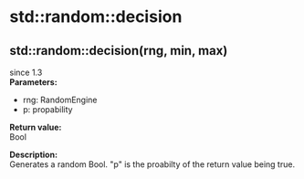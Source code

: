 # std::random::decision

## std::random::decision(rng, min, max)
since 1.3  
**Parameters:**  
* rng: RandomEngine
* p: propability

**Return value:**  
Bool  

**Description:**  
Generates a random Bool. "p" is the proabilty of the return value being true.